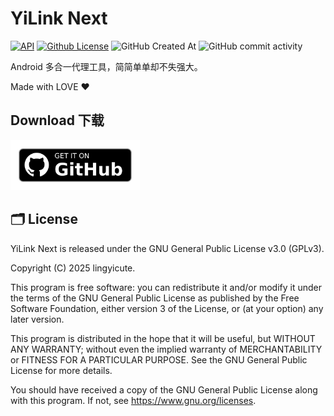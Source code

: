 # YiLink Next

[![API](https://img.shields.io/badge/API-21%2B-yellow.svg?style=flat)](https://developer.android.com/about/versions/lollipop)
[![Github License](https://img.shields.io/github/license/lingyicute/YiLink-Next?color=%2364f573&style=flat)](https://github.com/lingyicute/YiLink-Next/blob/master/COPYING)
![GitHub Created At](https://img.shields.io/github/created-at/lingyicute/YiLink-Next)
![GitHub commit activity](https://img.shields.io/github/commit-activity/y/lingyicute/YiLink-Next)

Android 多合一代理工具，简简单单却不失强大。

Made with LOVE ♥️

## Download 下载

  [<img src="images/get-it-on-github.png" alt="Get it on GitHub" height="80">](https://github.com/lingyicute/YiLink-Next/releases)


## 🗂️ License

YiLink Next is released under the GNU General Public License v3.0 (GPLv3).

Copyright (C) 2025 lingyicute.

This program is free software: you can redistribute it and/or modify
it under the terms of the GNU General Public License as published by
the Free Software Foundation, either version 3 of the License, or
(at your option) any later version.

This program is distributed in the hope that it will be useful,
but WITHOUT ANY WARRANTY; without even the implied warranty of
MERCHANTABILITY or FITNESS FOR A PARTICULAR PURPOSE.  See the
GNU General Public License for more details.

You should have received a copy of the GNU General Public License
along with this program.  If not, see https://www.gnu.org/licenses.
